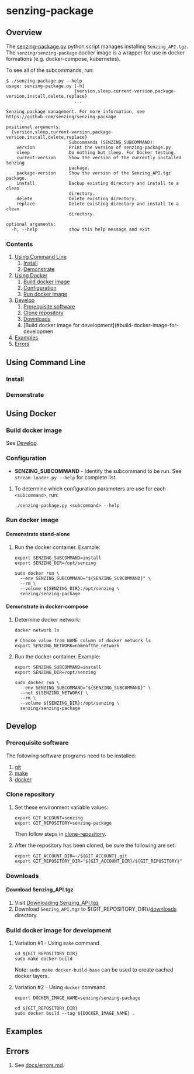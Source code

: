 # senzing-package

## Overview

The [senzing-package.py](senzing-package.py) python script manages installing `Senzing_API.tgz`.
The `senzing/senzing-package` docker image is a wrapper for use in docker formations (e.g. docker-compose, kubernetes).

To see all of the subcommands, run:

```console
$ ./senzing-package.py --help
usage: senzing-package.py [-h]
                          {version,sleep,current-version,package-version,install,delete,replace}
                          ...

Senzing package management. For more information, see
https://github.com/senzing/senzing-package

positional arguments:
  {version,sleep,current-version,package-version,install,delete,replace}
                        Subcommands (SENZING_SUBCOMMAND):
    version             Print the version of senzing-package.py.
    sleep               Do nothing but sleep. For Docker testing.
    current-version     Show the version of the currently installed Senzing
                        package.
    package-version     Show the version of the Senzing_API.tgz package.
    install             Backup existing directory and install to a clean
                        directory.
    delete              Delete existing directory.
    replace             Delete existing directory and install to a clean
                        directory.

optional arguments:
  -h, --help            show this help message and exit
```

### Contents

1. [Using Command Line](#using-command-line)
    1. [Install](#install)
    1. [Demonstrate](#demonstrate)
1. [Using Docker](#using-docker)
    1. [Build docker image](#build-docker-image)
    1. [Configuration](#configuration)
    1. [Run docker image](#run-docker-image)
1. [Develop](#develop)
    1. [Prerequisite software](#prerequisite-software)
    1. [Clone repository](#clone-repository)
    1. [Downloads](#downloads)
    1. [Build docker image for development](#build-docker-image-for-developmen
1. [Examples](#examples)
1. [Errors](errors)

## Using Command Line

### Install

### Demonstrate

## Using Docker

### Build docker image

See [Develop](#develop).

### Configuration

- **SENZING_SUBCOMMAND** -
  Identify the subcommand to be run. See `stream-loader.py --help` for complete list.
  
1. To determine which configuration parameters are use for each `<subcommand>`, run:

    ```console
    ./senzing-package.py <subcommand> --help
    ```

### Run docker image

#### Demonstrate stand-alone

1. Run the docker container. Example:

    ```console
    export SENZING_SUBCOMMAND=install
    export SENZING_DIR=/opt/senzing

    sudo docker run \
      --env SENZING_SUBCOMMAND="${SENZING_SUBCOMMAND}" \
      --rm \
      --volume ${SENZING_DIR}:/opt/senzing \
      senzing/senzing-package
    ```

#### Demonstrate in docker-compose

1. Determine docker network:

    ```console
    docker network ls

    # Choose value from NAME column of docker network ls
    export SENZING_NETWORK=nameofthe_network
    ```

1. Run the docker container. Example:

    ```console
    export SENZING_SUBCOMMAND=install
    export SENZING_DIR=/opt/senzing

    sudo docker run \
      --env SENZING_SUBCOMMAND="${SENZING_SUBCOMMAND}" \
      --net ${SENZING_NETWORK} \
      --rm \
      --volume ${SENZING_DIR}:/opt/senzing \
      senzing/senzing-package
    ```

## Develop

### Prerequisite software

The following software programs need to be installed:

1. [git](https://github.com/Senzing/knowledge-base/blob/master/HOWTO/install-git.md)
1. [make](https://github.com/Senzing/knowledge-base/blob/master/HOWTO/install-make.md)
1. [docker](https://github.com/Senzing/knowledge-base/blob/master/HOWTO/install-docker.md)

### Clone repository

1. Set these environment variable values:

    ```console
    export GIT_ACCOUNT=senzing
    export GIT_REPOSITORY=senzing-package
    ```

   Then follow steps in [clone-repository](https://github.com/Senzing/knowledge-base/blob/master/HOWTO/clone-repository.md).

1. After the repository has been cloned, be sure the following are set:

    ```console
    export GIT_ACCOUNT_DIR=~/${GIT_ACCOUNT}.git
    export GIT_REPOSITORY_DIR="${GIT_ACCOUNT_DIR}/${GIT_REPOSITORY}"
    ```

### Downloads

#### Download Senzing_API.tgz

1. Visit [Downloading Senzing_API.tgz](https://github.com/Senzing/knowledge-base/blob/master/HOWTO/create-senzing-dir.md#downloading-senzing_apitgz)
1. Download `Senzing_API.tgz` to ${GIT_REPOSITORY_DIR}/[downloads](./downloads) directory.

### Build docker image for development

1. Variation #1 - Using `make` command.

    ```console
    cd ${GIT_REPOSITORY_DIR}
    sudo make docker-build
    ```

    Note: `sudo make docker-build-base` can be used to create cached docker layers.

1. Variation #2 - Using `docker` command.

    ```console
    export DOCKER_IMAGE_NAME=senzing/senzing-package

    cd ${GIT_REPOSITORY_DIR}
    sudo docker build --tag ${DOCKER_IMAGE_NAME} .
    ```

## Examples

## Errors

1. See [docs/errors.md](docs/errors.md).